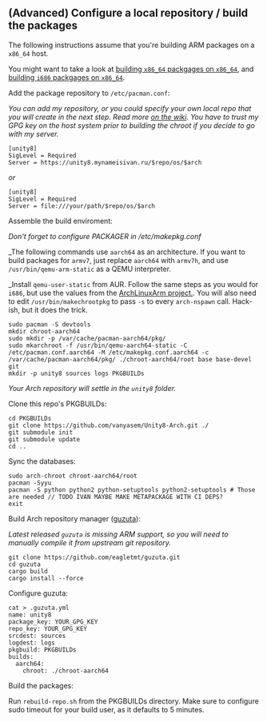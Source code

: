 ## (Advanced) Configure a local repository / build the packages

The following instructions assume that you're building ARM packages on a `x86_64` host.

You might want to take a look at [building `x86_64` packgages on `x86_64`](README.md), and [building `i686` packgages on `x86_64`](BUILDING-I686.md).

Add the package repository to `/etc/pacman.conf`:

_You can add my repository, or you could specify your own local repo that you will create in the next step. Read more [on the wiki](https://wiki.archlinux.org/index.php/Pacman/Tips_and_tricks#Custom_local_repository). You have to trust my GPG key on the host system prior to building the chroot if you decide to go with my server._

```
[unity8]
SigLevel = Required
Server = https://unity8.mynameisivan.ru/$repo/os/$arch
```
_or_
```
[unity8]
SigLevel = Required
Server = file:///your/path/$repo/os/$arch
```

Assemble the build enviroment:

_Don't forget to configure PACKAGER in /etc/makepkg.conf_

_The following commands use `aarch64` as an architecture. If you want to build packages for `armv7`, just replace `aarch64` with `armv7h`, and use `/usr/bin/qemu-arm-static` as a QEMU interpreter.

_Install `qemu-user-static` from AUR. Follow the same steps as you would for `i686`, but use the values from the [ArchLinuxArm project.](http://mirror.archlinuxarm.org/os/ArchLinuxARM-aarch64-latest.tar.gz). You will also need to edit `/usr/bin/makechrootpkg` to pass `-s` to every `arch-nspawn` call. Hack-ish, but it does the trick.
```
sudo pacman -S devtools
mkdir chroot-aarch64
sudo mkdir -p /var/cache/pacman-aarch64/pkg/
sudo mkarchroot -f /usr/bin/qemu-aarch64-static -C /etc/pacman.conf.aarch64 -M /etc/makepkg.conf.aarch64 -c /var/cache/pacman-aarch64/pkg/ ./chroot-aarch64/root base base-devel git
mkdir -p unity8 sources logs PKGBUILDs
```

_Your Arch repository will settle in the `unity8` folder._

Clone this repo's PKGBUILDs:
```
cd PKGBUILDs
git clone https://github.com/vanyasem/Unity8-Arch.git ./
git submodule init
git submodule update
cd ..
```

Sync the databases:
```
sudo arch-chroot chroot-aarch64/root
pacman -Syyu
pacman -S python python2 python-setuptools python2-setuptools # Those are needed // TODO IVAN MAYBE MAKE METAPACKAGE WITH CI DEPS?
exit
```

Build Arch repository manager ([guzuta](https://github.com/eagletmt/guzuta)):

_Latest released `guzuta` is missing ARM support, so you will need to manually compile it from upstream git repository._

```
git clone https://github.com/eagletmt/guzuta.git
cd guzuta
cargo build
cargo install --force
```

Configure guzuta:
```
cat > .guzuta.yml
name: unity8
package_key: YOUR_GPG_KEY
repo_key: YOUR_GPG_KEY
srcdest: sources
logdest: logs
pkgbuild: PKGBUILDs
builds:
  aarch64:
    chroot: ./chroot-aarch64
```

Build the packages:

Run `rebuild-repo.sh` from the PKGBUILDs directory. Make sure to configure sudo timeout for your build user, as it defaults to 5 minutes.

